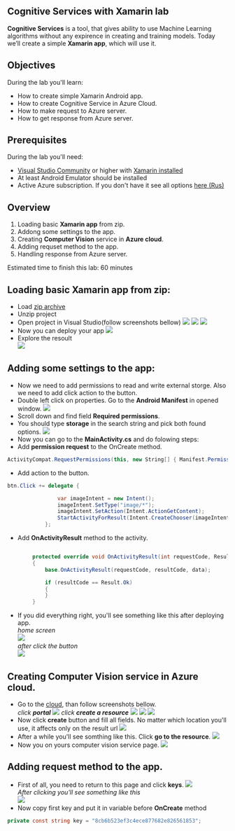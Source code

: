 Cognitive Services with Xamarin lab
------

**Cognitive Services** is a tool, that gives ability to use Machine Learning algorithms without any expirence in creating and training models. Today we’ll create a simple **Xamarin app**, which will use it.

Objectives
------
During the lab you'll learn:

* How to create simple Xamarin Android app.
* How to create Cognitive Service in Azure Cloud.
* How to make request to Azure server.
* How to get response from Azure server.


Prerequisites
------
During the lab you'll need:

* [Visual Studio Community](https://visualstudio.microsoft.com/ru) or higher with [Xamarin installed](https://docs.microsoft.com/en-us/xamarin/get-started/installation/windows)
* At least Android Emulator should be installed
* Active Azure subscription. If you don't have it see all options [here (Rus)](https://habr.com/ru/company/microsoft/blog/352786/)



Overview
-------
1. Loading basic **Xamarin app** from zip.
2. Addong some settings to the app.
3. Creating **Computer Vision** service in **Azure cloud**.
4. Adding requset method to the app.
5. Handling response from Azure server.

Estimated time to finish this lab: 60 minutes


Loading basic Xamarin app from zip:
-------
* Load [zip archive](https://1drv.ms/u/s!Ao4BAFKEH4-gcOiRhobqfXRN5QI?e=9mag4H) 
* Unzip project
* Open project in Visual Studio(follow screenshots bellow)
![](https://github.com/kon3gor/CognitiveServicesLab/blob/master/MK/1.png)
![](https://github.com/kon3gor/CognitiveServicesLab/blob/master/MK/2.jpg)
![](https://github.com/kon3gor/CognitiveServicesLab/blob/master/MK/3.png)
* Now you can deploy your app
![](https://github.com/kon3gor/CognitiveServicesLab/blob/master/MK/4.jpg)
* Explore the resoult  
![](https://github.com/kon3gor/CognitiveServicesLab/blob/master/MK/5.png)

Adding some settings to the app:
-------
* Now we need to add permissions to read and write external storge. Also we need to add click action to the button.
* Double left click on properties. Go to the **Android Manifest** in opened window.
![](https://github.com/kon3gor/CognitiveServicesLab/blob/master/MK/7.png)
* Scroll down and find field **Required permissions**. 
* You should type **storage** in the search string and pick both found options.
![](https://github.com/kon3gor/CognitiveServicesLab/blob/master/MK/6.png)
* Now you can go to the **MainActivity.cs** and do folowing steps:
* Add **permission request** to the OnCreate method.
```C#
ActivityCompat.RequestPermissions(this, new String[] { Manifest.Permission.ReadExternalStorage, Manifest.Permission.WriteExternalStorage }, 1);
```
* Add action to the button.
```C#
btn.Click += delegate {

                var imageIntent = new Intent();
                imageIntent.SetType("image/*");
                imageIntent.SetAction(Intent.ActionGetContent);
                StartActivityForResult(Intent.CreateChooser(imageIntent, "Select photo"), 0);
            };
```
* Add **OnActivityResult** method to the activity. 
```C#

        protected override void OnActivityResult(int requestCode, Result resultCode, Intent data)
        {
            base.OnActivityResult(requestCode, resultCode, data);

            if (resultCode == Result.Ok)
            {
            }
        }
```
* If you did everything right, you'll see something like this after deploying app.  
*home screen*  
![](https://github.com/kon3gor/CognitiveServicesLab/blob/master/MK/8.png)  
*after click the button*  
![](https://github.com/kon3gor/CognitiveServicesLab/blob/master/MK/9.png)

Creating Computer Vision service in Azure cloud.
-------
* Go to the [cloud](https://azure.microsoft.com/), than follow screenshots bellow.  
*click **portal***
![](https://github.com/kon3gor/CognitiveServicesLab/blob/master/MK/10.jpg)
*click **create a resource***
![](https://github.com/kon3gor/CognitiveServicesLab/blob/master/MK/11.jpg)
![](https://github.com/kon3gor/CognitiveServicesLab/blob/master/MK/12.jpg)
![](https://github.com/kon3gor/CognitiveServicesLab/blob/master/MK/13.png)
* Now click **create** button and fill all fields. No matter which location you'll use, it affects only on the result url
![](https://github.com/kon3gor/CognitiveServicesLab/blob/master/MK/14.png)
* After a while you'll see somthing like this. Click **go to the resource**.
![](https://github.com/kon3gor/CognitiveServicesLab/blob/master/MK/15.png)
* Now you on yours computer vision service page.
![](https://github.com/kon3gor/CognitiveServicesLab/blob/master/MK/16.png)

Adding request method to the app.
-------
* First of all, you need to return to this page and click **keys**.
![](https://github.com/kon3gor/CognitiveServicesLab/blob/master/MK/16.png)  
*After clicking you'll see something like this*  
![](https://github.com/kon3gor/CognitiveServicesLab/blob/master/MK/16.png)
* Now copy first key and put it in variable before **OnCreate** method
```C#
private const string key = "8cb6b523ef3c4ece877682e826561853";
```



